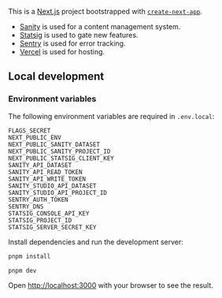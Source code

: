 This is a [Next.js](https://nextjs.org) project bootstrapped with [`create-next-app`](https://nextjs.org/docs/app/api-reference/cli/create-next-app). 

* [Sanity](https://www.sanity.io) is used for a content management system. 
* [Statsig](https://www.statsig.com) is used to gate new features. 
* [Sentry](https://sentry.io) is used for error tracking.
* [Vercel](https://vercel.com) is used for hosting.

## Local development

### Environment variables

The following environment variables are required in `.env.local`:
```
FLAGS_SECRET
NEXT_PUBLIC_ENV
NEXT_PUBLIC_SANITY_DATASET
NEXT_PUBLIC_SANITY_PROJECT_ID
NEXT_PUBLIC_STATSIG_CLIENT_KEY
SANITY_API_DATASET
SANITY_API_READ_TOKEN
SANITY_API_WRITE_TOKEN
SANITY_STUDIO_API_DATASET
SANITY_STUDIO_API_PROJECT_ID
SENTRY_AUTH_TOKEN
SENTRY_DNS
STATSIG_CONSOLE_API_KEY
STATSIG_PROJECT_ID
STATSIG_SERVER_SECRET_KEY
```

Install dependencies and run the development server:

```bash
pnpm install

pnpm dev
```

Open [http://localhost:3000](http://localhost:3000) with your browser to see the result.

